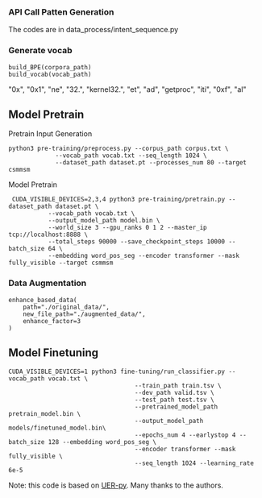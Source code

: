 ### API Call Patten Generation

The codes are in data_process/intent_sequence.py




### Generate vocab
```
build_BPE(corpora_path)
build_vocab(vocab_path)
```

"0x", "0x1", "ne", "32.", "kernel32.",
"et", "ad", "getproc", "iti", "0xf", "al"

## Model Pretrain
Pretrain Input Generation
```
python3 pre-training/preprocess.py --corpus_path corpus.txt \
​             --vocab_path vocab.txt --seq_length 1024 \
​             --dataset_path dataset.pt --processes_num 80 --target csmmsm
```
Model Pretrain
```
 CUDA_VISIBLE_DEVICES=2,3,4 python3 pre-training/pretrain.py --dataset_path dataset.pt \
​           --vocab_path vocab.txt \
​           --output_model_path model.bin \
​           --world_size 3 --gpu_ranks 0 1 2 --master_ip tcp://localhost:8888 \
​           --total_steps 90000 --save_checkpoint_steps 10000 --batch_size 64 \
​           --embedding word_pos_seg --encoder transformer --mask fully_visible --target csmmsm
```


### Data Augmentation
```
enhance_based_data(
    path="./original_data/",
    new_file_path="./augmented_data/",
    enhance_factor=3
)
```
## Model Finetuning

```
CUDA_VISIBLE_DEVICES=1 python3 fine-tuning/run_classifier.py --vocab_path vocab.txt \
                                   --train_path train.tsv \
                                   --dev_path valid.tsv \
                                   --test_path test.tsv \
                                   --pretrained_model_path pretrain_model.bin \
                                   --output_model_path models/finetuned_model.bin\
                                   --epochs_num 4 --earlystop 4 --batch_size 128 --embedding word_pos_seg \
                                   --encoder transformer --mask fully_visible \
                                   --seq_length 1024 --learning_rate 6e-5
```

Note: this code is based on [UER-py](https://github.com/dbiir/UER-py). Many thanks to the authors.
